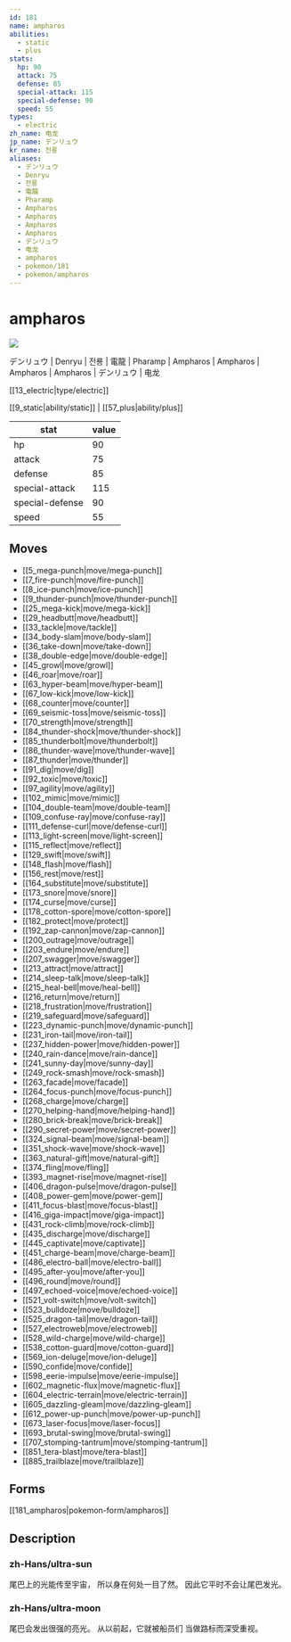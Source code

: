 ```yaml
---
id: 181
name: ampharos
abilities:
  - static
  - plus
stats:
  hp: 90
  attack: 75
  defense: 85
  special-attack: 115
  special-defense: 90
  speed: 55
types:
  - electric
zh_name: 电龙
jp_name: デンリュウ
kr_name: 전룡
aliases:
  - デンリュウ
  - Denryu
  - 전룡
  - 電龍
  - Pharamp
  - Ampharos
  - Ampharos
  - Ampharos
  - Ampharos
  - デンリュウ
  - 电龙
  - ampharos
  - pokemon/181
  - pokemon/ampharos
---
```

# ampharos

![](https://raw.githubusercontent.com/PokeAPI/sprites/master/sprites/pokemon/181.png)

デンリュウ | Denryu | 전룡 | 電龍 | Pharamp | Ampharos | Ampharos | Ampharos | Ampharos | デンリュウ | 电龙

[[13_electric|type/electric]]

[[9_static|ability/static]] | [[57_plus|ability/plus]]

|stat|value|
|---|---|
|hp|90|
|attack|75|
|defense|85|
|special-attack|115|
|special-defense|90|
|speed|55|


## Moves

- [[5_mega-punch|move/mega-punch]]
- [[7_fire-punch|move/fire-punch]]
- [[8_ice-punch|move/ice-punch]]
- [[9_thunder-punch|move/thunder-punch]]
- [[25_mega-kick|move/mega-kick]]
- [[29_headbutt|move/headbutt]]
- [[33_tackle|move/tackle]]
- [[34_body-slam|move/body-slam]]
- [[36_take-down|move/take-down]]
- [[38_double-edge|move/double-edge]]
- [[45_growl|move/growl]]
- [[46_roar|move/roar]]
- [[63_hyper-beam|move/hyper-beam]]
- [[67_low-kick|move/low-kick]]
- [[68_counter|move/counter]]
- [[69_seismic-toss|move/seismic-toss]]
- [[70_strength|move/strength]]
- [[84_thunder-shock|move/thunder-shock]]
- [[85_thunderbolt|move/thunderbolt]]
- [[86_thunder-wave|move/thunder-wave]]
- [[87_thunder|move/thunder]]
- [[91_dig|move/dig]]
- [[92_toxic|move/toxic]]
- [[97_agility|move/agility]]
- [[102_mimic|move/mimic]]
- [[104_double-team|move/double-team]]
- [[109_confuse-ray|move/confuse-ray]]
- [[111_defense-curl|move/defense-curl]]
- [[113_light-screen|move/light-screen]]
- [[115_reflect|move/reflect]]
- [[129_swift|move/swift]]
- [[148_flash|move/flash]]
- [[156_rest|move/rest]]
- [[164_substitute|move/substitute]]
- [[173_snore|move/snore]]
- [[174_curse|move/curse]]
- [[178_cotton-spore|move/cotton-spore]]
- [[182_protect|move/protect]]
- [[192_zap-cannon|move/zap-cannon]]
- [[200_outrage|move/outrage]]
- [[203_endure|move/endure]]
- [[207_swagger|move/swagger]]
- [[213_attract|move/attract]]
- [[214_sleep-talk|move/sleep-talk]]
- [[215_heal-bell|move/heal-bell]]
- [[216_return|move/return]]
- [[218_frustration|move/frustration]]
- [[219_safeguard|move/safeguard]]
- [[223_dynamic-punch|move/dynamic-punch]]
- [[231_iron-tail|move/iron-tail]]
- [[237_hidden-power|move/hidden-power]]
- [[240_rain-dance|move/rain-dance]]
- [[241_sunny-day|move/sunny-day]]
- [[249_rock-smash|move/rock-smash]]
- [[263_facade|move/facade]]
- [[264_focus-punch|move/focus-punch]]
- [[268_charge|move/charge]]
- [[270_helping-hand|move/helping-hand]]
- [[280_brick-break|move/brick-break]]
- [[290_secret-power|move/secret-power]]
- [[324_signal-beam|move/signal-beam]]
- [[351_shock-wave|move/shock-wave]]
- [[363_natural-gift|move/natural-gift]]
- [[374_fling|move/fling]]
- [[393_magnet-rise|move/magnet-rise]]
- [[406_dragon-pulse|move/dragon-pulse]]
- [[408_power-gem|move/power-gem]]
- [[411_focus-blast|move/focus-blast]]
- [[416_giga-impact|move/giga-impact]]
- [[431_rock-climb|move/rock-climb]]
- [[435_discharge|move/discharge]]
- [[445_captivate|move/captivate]]
- [[451_charge-beam|move/charge-beam]]
- [[486_electro-ball|move/electro-ball]]
- [[495_after-you|move/after-you]]
- [[496_round|move/round]]
- [[497_echoed-voice|move/echoed-voice]]
- [[521_volt-switch|move/volt-switch]]
- [[523_bulldoze|move/bulldoze]]
- [[525_dragon-tail|move/dragon-tail]]
- [[527_electroweb|move/electroweb]]
- [[528_wild-charge|move/wild-charge]]
- [[538_cotton-guard|move/cotton-guard]]
- [[569_ion-deluge|move/ion-deluge]]
- [[590_confide|move/confide]]
- [[598_eerie-impulse|move/eerie-impulse]]
- [[602_magnetic-flux|move/magnetic-flux]]
- [[604_electric-terrain|move/electric-terrain]]
- [[605_dazzling-gleam|move/dazzling-gleam]]
- [[612_power-up-punch|move/power-up-punch]]
- [[673_laser-focus|move/laser-focus]]
- [[693_brutal-swing|move/brutal-swing]]
- [[707_stomping-tantrum|move/stomping-tantrum]]
- [[851_tera-blast|move/tera-blast]]
- [[885_trailblaze|move/trailblaze]]

## Forms



[[181_ampharos|pokemon-form/ampharos]]

## Description

### zh-Hans/ultra-sun

尾巴上的光能传至宇宙，
所以身在何处一目了然。
因此它平时不会让尾巴发光。

### zh-Hans/ultra-moon

尾巴会发出很强的亮光。
从以前起，它就被船员们
当做路标而深受重视。

